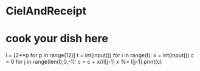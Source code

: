 # CielAndReceipt
# cook your dish here
l = [2**p for p in range(12)]
t = int(input())
for i in range(t):
    x = int(input())
    c = 0
    for j in range(len(l),0,-1):
        c = c + x//l[j-1]
        x %= l[j-1]
    print(c)
